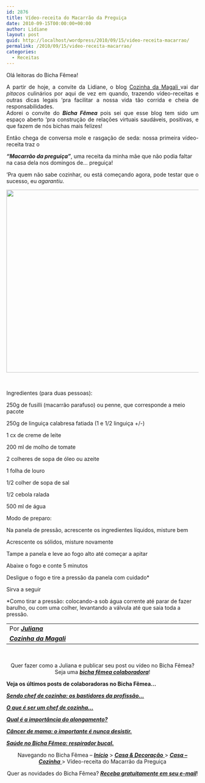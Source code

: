 ```yaml
---
id: 2876
title: Vídeo-receita do Macarrão da Preguiça
date: 2010-09-15T00:00:00+00:00
author: Lidiane
layout: post
guid: http://localhost/wordpress/2010/09/15/video-receita-macarrao/
permalink: /2010/09/15/video-receita-macarrao/
categories:
  - Receitas
---
```

Olá leitoras do Bicha Fêmea!

<p style="text-align: justify;">
  A partir de hoje, a convite da Lidiane, o blog <a href="http://www.cozinhamagali.blogspot.com/" target="_blank">Cozinha da Magali </a>vai dar <em>pitacos</em> culinários por aqui de vez em quando, trazendo vídeo-receitas e outras dicas legais &#8216;pra facilitar a nossa vida tão corrida e cheia de responsabilidades.<br /> Adorei o convite do <strong><em>Bicha Fêmea</em></strong> pois sei que esse blog tem sido um espaço aberto &#8216;pra construção de relações virtuais saudáveis, positivas, e que fazem de nós bichas mais felizes!
</p>

<p style="text-align: justify;">
  <!--more-->Então chega de conversa mole e rasgação de seda: nossa primeira vídeo-receita traz o 
  
  <em><strong>&#8220;Macarrão da preguiça&#8221;</strong></em>, uma receita da minha mãe que não podia faltar na casa dela nos domingos de&#8230; preguiça!
</p>

<p style="text-align: justify;">
  &#8216;Pra quem não sabe cozinhar, ou está começando agora, pode testar que o sucesso, eu <em>agarantiu</em>.
</p>

<p style="text-align: center;">
  <a href="http://vimeo.com/14775339" target="_blank"><img class="size-full wp-image-5198 aligncenter" title="Macarrão da preguiça" src="http://www.trololodemulher.com.br/blog/wp-content/uploads/2010/09/Macarrao-da-preguica.jpg" alt="" width="637" height="478" /></a>
</p>

 

Ingredientes (para duas pessoas):

250g de fusilli (macarrão parafuso) ou penne, que corresponde a meio pacote
  
250g de linguiça calabresa fatiada (1 e 1/2 linguiça +/-)
  
1 cx de creme de leite
  
200 ml de molho de tomate
  
2 colheres de sopa de óleo ou azeite
  
1 folha de louro
  
1/2 colher de sopa de sal
  
1/2 cebola ralada
  
500 ml de água

Modo de preparo:

Na panela de pressão, acrescente os ingredientes líquidos, misture bem
  
Acrescente os sólidos, misture novamente
  
Tampe a panela e leve ao fogo alto até começar a apitar
  
Abaixe o fogo e conte 5 minutos
  
Desligue o fogo e tire a pressão da panela com cuidado*
  
Sirva a seguir

*Como tirar a pressão: colocando-a sob água corrente até parar de fazer barulho, ou com uma colher, levantando a válvula até que saia toda a pressão.

<table border="0" cellspacing="0" cellpadding="0" width="600">
  <tr>
    <td width="600" valign="top">
      Por <strong><em><a href="http://www.trololodemulher.com.br/category/bicha-femea-colaboradora/juliana/" target="_self">Juliana</a></em></strong>
    </td>
  </tr>
  
  <tr>
    <td width="600" valign="top">
      <strong><em><a href="http://www.cozinhamagali.blogspot.com/" target="_blank">Cozinha da Magali</a></em></strong>
    </td>
  </tr>
</table>

 

<p style="text-align: center;">
  Quer fazer como a Juliana e publicar seu post ou vídeo no Bicha Fêmea? Seja uma <strong><em><a href="http://www.trololodemulher.com.br/colabore/" target="_self">bicha fêmea colaboradora</a></em></strong>!
</p>

**Veja os últimos posts de colaboradoras no Bicha Fêmea&#8230;**

**_<a href="http://www.trololodemulher.com.br/2010/09/06/chef-de-cozinha-profissao/" target="_self">Sendo chef de cozinha: os bastidores da profissão&#8230;</a>_**

**_<a href="http://www.trololodemulher.com.br/2010/08/30/chef-de-cozinha%e2%80%a6/" target="_self">O que é ser um chef de cozinha&#8230;</a>_**

**_<a href="http://www.trololodemulher.com.br/2010/08/27/importancia-do-alongamento/" target="_self">Qual é a importância do alongamento?</a>_**

**_<a href="http://www.trololodemulher.com.br/2010/08/23/cancer-de-mama/" target="_self">Câncer de mama: o importante é nunca desistir.</a>_**

**_<a href="http://www.trololodemulher.com.br/2010/08/18/saude-respirador-bucal/" target="_self">Saúde no Bicha Fêmea: respirador bucal.</a>_**

<p style="text-align: center;">
  Navegando no Bicha Fêmea – <strong><em><a href="http://www.trololodemulher.com.br/">Início</a></em></strong> > <a href="http://www.trololodemulher.com.br/casaedecoracao/" target="_self"><strong><em>Casa</em></strong><strong><em> & Decoração</em></strong> </a>> <a href="http://www.trololodemulher.com.br/category/casa-cozinha/" target="_self"><strong><em>Casa &#8211; Cozinha</em></strong> </a>> Vídeo-receita do Macarrão da Preguiça
</p>

<p style="text-align: center;">
  Quer as novidades do Bicha Fêmea? <strong><em><a href="http://feedburner.google.com/fb/a/mailverify?uri=blogbichafemea&loc=pt_BR">Receba gratuitamente em seu e-mail</a></em></strong>!
</p>